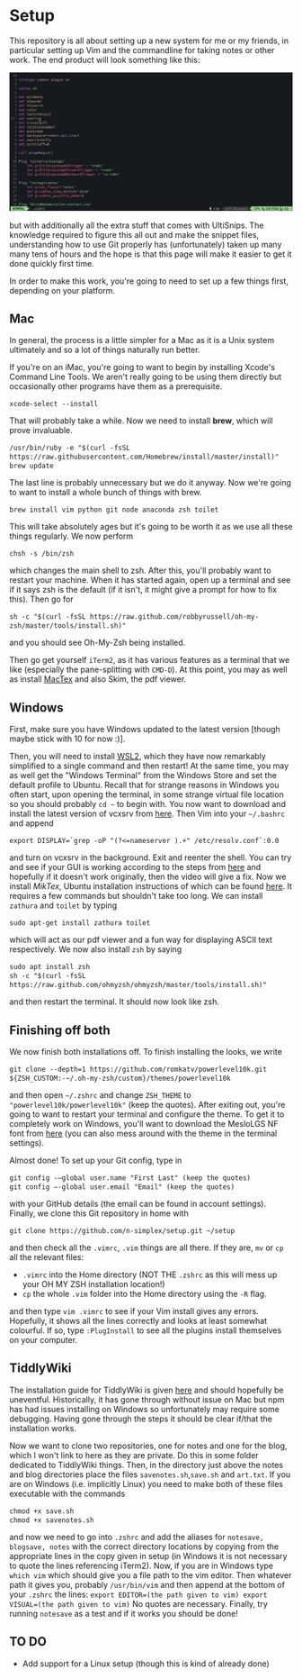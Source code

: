 # Setup

This repository is all about setting up a new system for me or my friends, in particular setting up Vim and the commandline for taking notes or other work. The end product will look something like this:

![A hint of what's to come when this is all done](EndProduct.png)

but with additionally all the extra stuff that comes with UltiSnips. The knowledge required to figure this all out and make the snippet files, understanding how to use Git properly has (unfortunately) taken up many many tens of hours and the hope is that this page will make it easier to get it done quickly first time.

In order to make this work, you're going to need to set up a few things first, depending on your platform.

## Mac

In general, the process is a little simpler for a Mac as it is a Unix system ultimately and so a lot of things naturally run better.

If you're on an iMac, you're going to want to begin by installing Xcode's Command Line Tools. We aren't really going to be using them directly but occasionally other programs have them as a prerequisite.

```
xcode-select --install
```
That will probably take a while. Now we need to install **brew**, which will prove invaluable. 
```
/usr/bin/ruby -e "$(curl -fsSL https://raw.githubusercontent.com/Homebrew/install/master/install)"
brew update
```
The last line is probably unnecessary but we do it anyway. Now we're going to want to install a whole bunch of things with brew.
```
brew install vim python git node anaconda zsh toilet
```
This will take absolutely ages but it's going to be worth it as we use all these things regularly. We now perform
```
chsh -s /bin/zsh
```
which changes the main shell to zsh. After this, you'll probably want to restart your machine. When it has started again, open up a terminal and see if it says zsh is the default (if it isn't, it might give a prompt for how to fix this). Then go for
```
sh -c "$(curl -fsSL https://raw.github.com/robbyrussell/oh-my-zsh/master/tools/install.sh)"
```
and you should see Oh-My-Zsh being installed.

Then go get yourself `iTerm2`, as it has various features as a terminal that we like (especially the pane-splitting with `CMD-D`). At this point, you may as well as install [MacTex](https://www.tug.org/mactex/) and also Skim, the pdf viewer.

## Windows

First, make sure you have Windows updated to the latest version [though maybe stick with 10 for now :)].

Then, you will need to install [WSL2](https://docs.microsoft.com/en-us/windows/wsl/install), which they have now remarkably simplified to a single command and then restart! At the same time, you may as well get the "Windows Terminal" from the Windows Store and set the default profile to Ubuntu. Recall that for strange reasons in Windows you often start, upon opening the terminal, in some strange virtual file location so you should probably ``cd ~`` to begin with. You now want to download and install the latest version of vcxsrv from [here](https://github.com/ArcticaProject/vcxsrv/releases). Then Vim into your `~/.bashrc` and append
```
export DISPLAY=`grep -oP "(?<=nameserver ).+" /etc/resolv.conf`:0.0
```
and turn on vcxsrv in the background. Exit and reenter the shell. You can try and see if your GUI is working according to the steps from [here](https://www.youtube.com/watch?v=6_mbd1hvUnE) and hopefully if it doesn't work originally, then the video will give a fix. Now we install *MikTex*, Ubuntu installation instructions of which can be found [here](https://miktex.org/download). It requires a few commands but shouldn't take too long. We can install `zathura` and `toilet` by typing
```
sudo apt-get install zathura toilet
```
which will act as our pdf viewer and a fun way for displaying ASCII text respectively. We now also install `zsh` by saying
```
sudo apt install zsh
sh -c "$(curl -fsSL https://raw.github.com/ohmyzsh/ohmyzsh/master/tools/install.sh)"
```
and then restart the terminal. It should now look like zsh. 

## Finishing off both

We now finish both installations off. To finish installing the looks, we write
```
git clone --depth=1 https://github.com/romkatv/powerlevel10k.git ${ZSH_CUSTOM:-~/.oh-my-zsh/custom}/themes/powerlevel10k
```
and then open `~/.zshrc` and change `ZSH_THEME` to `"powerlevel10k/powerlevel10k"` (keep the quotes). After exiting out, you're going to want to restart your terminal and configure the theme. To get it to completely work on Windows, you'll want to download the MesloLGS NF font from [here](https://github.com/romkatv/powerlevel10k#meslo-nerd-font-patched-for-powerlevel10k) (you can also mess around with the theme in the terminal settings).

Almost done! To set up your Git config, type in
```
git config -—global user.name "First Last" (keep the quotes)
git config —-global user.email "Email" (keep the quotes)
```
with your GitHub details (the email can be found in account settings). Finally, we clone this Git repository in home with
```
git clone https://github.com/n-simplex/setup.git ~/setup
```
and then check all the `.vimrc`, `.vim` things are all there. If they are, `mv` or `cp` all the relevant files:

* ``.vimrc`` into the Home directory (NOT THE ``.zshrc`` as this will mess up your OH MY ZSH installation location!)
* ``cp`` the whole ``.vim`` folder into the Home directory using the ``-R`` flag.

and then type `vim .vimrc` to see if your Vim install gives any errors. Hopefully, it shows all the lines correctly and looks at least somewhat colourful. If so, type `:PlugInstall` to see all the plugins install themselves on your computer.

## TiddlyWiki

The installation guide for TiddlyWiki is given [here](https://tiddlywiki.com/static/Installing%2520TiddlyWiki%2520on%2520Node.js.html) and should hopefully be uneventful. Historically, it has gone through without issue on Mac but npm has had issues installing on Windows so unfortunately may require some debugging. Having gone through the steps it should be clear if/that the installation works.

Now we want to clone two repositories, one for notes and one for the blog, which I won't link to here as they are private. Do this in some folder dedicated to TiddlyWiki things. Then, in the directory just above the notes and blog directories place the files `savenotes.sh`,`save.sh` and `art.txt`. If you are on Windows (i.e. implicitly Linux) you need to make both of these files executable with the commands
```
chmod +x save.sh
chmod +x savenotes.sh
```
and now we need to go into ``.zshrc`` and add the aliases for ``notesave, blogsave, notes`` with the correct directory locations by copying from the appropriate lines in the copy given in setup (in Windows it is not necessary to quote the lines referencing iTerm2). Now, if you are in Windows type ``which vim`` which should give you a file path to the vim editor. Then whatever path it gives you, probably ``/usr/bin/vim`` and then append at the bottom of your ``.zshrc`` the lines:
``
export EDITOR=(the path given to vim)
export VISUAL=(the path given to vim)
``
No quotes are necessary. Finally, try running ``notesave`` as a test and if it works you should be done!

## TO DO

- Add support for a Linux setup (though this is kind of already done)
